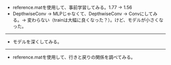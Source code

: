 * reference.matを使用して、事前学習してみる。1.77 -> 1.56
* DepthwiseConv -> MLPじゃなくて、DepthwiseConv -> Convにしてみる。-> 変わらない（trainは大幅に良くなった？）。けど、モデルが小さくなった。

----

* モデルを深くしてみる。

----

* reference.matを使用して、行きと戻りの関係を調べてみる。
